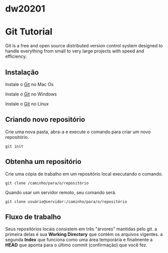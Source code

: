 # dw20201

# Git Tutorial

Git is a free and open source distributed version control system designed to handle everything from small to very large projects with speed and efficiency.

## Instalação

Instale o [Git](https://git-scm.com/download/mac) no Mac Os 

Instale o [Git](https://gitforwindows.org/) no Windows 

Instale o [Git](https://book.git-scm.com/download/linux) no Linux

## Criando novo repositório

Crie uma nova pasta, abra-a e execute o comando para criar um novo repositório.

```
git init
```

## Obtenha um repositório

Crie uma cópia de trabalho em um repositório local executando o comando.
```
git clone /caminho/para/o/repositório
```
Quando usar um servidor remoto, seu comando será.
```
git clone usuário@servidor:/caminho/para/o/repositório
```


## Fluxo de trabalho

Seus repositórios locais consistem em três "árvores" mantidas pelo git. a primeira delas é sua **Working Directory** que contém os arquivos vigentes. a segunda **Index** que funciona como uma área temporária e finalmente a **HEAD** que aponta para o último commit (confirmação) que você fez.

